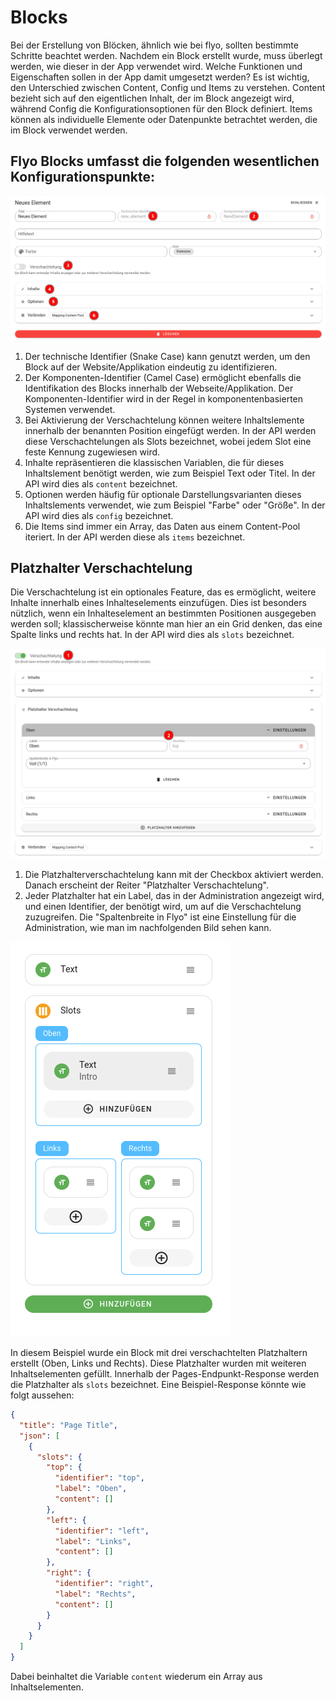 # Blocks

Bei der Erstellung von Blöcken, ähnlich wie bei flyo, sollten bestimmte Schritte beachtet werden. Nachdem ein Block erstellt wurde, muss überlegt werden, wie dieser in der App verwendet wird. Welche Funktionen und Eigenschaften sollen in der App damit umgesetzt werden? Es ist wichtig, den Unterschied zwischen Content, Config und Items zu verstehen. Content bezieht sich auf den eigentlichen Inhalt, der im Block angezeigt wird, während Config die Konfigurationsoptionen für den Block definiert. Items können als individuelle Elemente oder Datenpunkte betrachtet werden, die im Block verwendet werden.

## Flyo Blocks umfasst die folgenden wesentlichen Konfigurationspunkte:

![Nitro Inhaltselement](assets/block.png)

1. Der technische Identifier (Snake Case) kann genutzt werden, um den Block auf der Website/Applikation eindeutig zu identifizieren.
2. Der Komponenten-Identifier (Camel Case) ermöglicht ebenfalls die Identifikation des Blocks innerhalb der Webseite/Applikation. Der Komponenten-Identifier wird in der Regel in komponentenbasierten Systemen verwendet.
3. Bei Aktivierung der Verschachtelung können weitere Inhaltslemente innerhalb der benannten Position eingefügt werden. In der API werden diese Verschachtelungen als Slots bezeichnet, wobei jedem Slot eine feste Kennung zugewiesen wird.
4. Inhalte repräsentieren die klassischen Variablen, die für dieses Inhaltslement benötigt werden, wie zum Beispiel Text oder Titel. In der API wird dies als `content` bezeichnet.
5. Optionen werden häufig für optionale Darstellungsvarianten dieses Inhaltslements verwendet, wie zum Beispiel "Farbe" oder "Größe". In der API wird dies als `config` bezeichnet.
6. Die Items sind immer ein Array, das Daten aus einem Content-Pool iteriert. In der API werden diese als `items` bezeichnet.

## Platzhalter Verschachtelung

Die Verschachtelung ist ein optionales Feature, das es ermöglicht, weitere Inhalte innerhalb eines Inhalteselements einzufügen. Dies ist besonders nützlich, wenn ein Inhalteselement an bestimmten Positionen ausgegeben werden soll; klassischerweise könnte man hier an ein Grid denken, das eine Spalte links und rechts hat. In der API wird dies als `slots` bezeichnet.

![Nitro Inhaltselement](assets/slotscfg.png)

1. Die Platzhalterverschachtelung kann mit der Checkbox aktiviert werden. Danach erscheint der Reiter "Platzhalter Verschachtelung".
2. Jeder Platzhalter hat ein Label, das in der Administration angezeigt wird, und einen Identifier, der benötigt wird, um auf die Verschachtelung zuzugreifen. Die "Spaltenbreite in Flyo" ist eine Einstellung für die Administration, wie man im nachfolgenden Bild sehen kann.

![Nitro Inhaltselement](assets/slots.png)

In diesem Beispiel wurde ein Block mit drei verschachtelten Platzhaltern erstellt (Oben, Links und Rechts). Diese Platzhalter wurden mit weiteren Inhaltselementen gefüllt. Innerhalb der Pages-Endpunkt-Response werden die Platzhalter als `slots` bezeichnet. Eine Beispiel-Response könnte wie folgt aussehen:

```json
{
  "title": "Page Title",
  "json": [
    {
      "slots": {
        "top": {
          "identifier": "top",
          "label": "Oben",
          "content": []
        },
        "left": {
          "identifier": "left",
          "label": "Links",
          "content": []
        },
        "right": {
          "identifier": "right",
          "label": "Rechts",
          "content": []
        }
      }
    }
  ]
}
```

Dabei beinhaltet die Variable `content` wiederum ein Array aus Inhaltselementen.